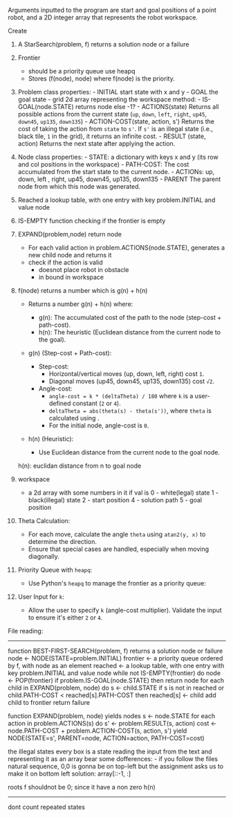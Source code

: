 Arguments inputted to the program are start and goal positions of a point robot, and a 2D integer array that represents the robot workspace.

Create 
1. A StarSearch(problem, f) returns a solution node or a failure
2. Frontier
    - should be a priority queue use heapq
    - Stores (f(node), node) where f(node) is the priority.
3. Problem class
    properties: 
        - INITIAL
            start state with x and y 
        - GOAL
            the goal state
        - grid
            2d array representing the workspace
    method:
        - IS-GOAL(node.STATE) returns node else -1?
        - ACTIONS(state)
            Returns all possible actions from the current state (`up`, `down`, `left`, `right`, `up45`, `down45`, `up135`, `down135`)
        - ACTION-COST(state, action, s')
            Returns the cost of taking the action from `state` to `s'`. If `s'` is an illegal state (i.e., black tile, `1` in the grid), it returns an infinite cost.
        - RESULT (state, action)
            Returns the next state after applying the action.
4. Node class
    properties:
        - STATE: 
            a dictionary with keys x and y (its row and col positions in the workspace)
        - PATH-COST:
            The cost accumulated from the start state to the current node.
        - ACTIONs:
            up, down, left , right, up45, down45, up135, down135
        - PARENT
            The parent node from which this node was generated.
5. Reached
    a lookup table, with one entry with key problem.INITIAL and value node
6. IS-EMPTY
    function checking if the frontier is empty
7. EXPAND(problem,node) return node
    - For each valid action in problem.ACTIONS(node.STATE), generates a new child node and returns it
    - check if the action is valid
        - doesnot place robot in obstacle
        - in bound in workspace
8. f(node) returns a number which is g(n) + h(n)
    - Returns a number g(n) + h(n) where:
        - g(n): The accumulated cost of the path to the node (step-cost + path-cost).
        - h(n): The heuristic (Euclidean distance from the current node to the goal).
    
    - g(n) (Step-cost + Path-cost):
        - Step-cost: 
            - Horizontal/vertical moves (up, down, left, right) cost `1`.
            - Diagonal moves (up45, down45, up135, down135) cost `√2`.
        - Angle-cost: 
            - `angle-cost = k * (deltaTheta) / 180` where `k` is a user-defined constant (`2` or `4`).
            - `deltaTheta = abs(theta(s) - theta(s'))`, where `theta` is calculated using .
            - For the initial node, angle-cost is `0`.

    - h(n) (Heuristic):
        - Use Euclidean distance from the current node to the goal node.
    
    h(n): euclidan distance from n to goal node

9. workspace
    - a 2d array with some numbers in it 
        if val is 
                0 - white(legal) state
                1 - black(illegal) state
                2 - start position
                4 - solution path
                5 - goal position 

10. Theta Calculation:
    - For each move, calculate the angle `theta` using `atan2(y, x)` to determine the direction.
    - Ensure that special cases are handled, especially when moving diagonally.

11. Priority Queue with `heapq`:
    - Use Python's `heapq` to manage the frontier as a priority queue:


12. User Input for `k`:
    - Allow the user to specify `k` (angle-cost multiplier). Validate the input to ensure it's either `2` or `4`.



File reading: 


______
function BEST-FIRST-SEARCH(problem, f) returns a solution node or failure
    node ← NODE(STATE=problem.INITIAL)
    frontier ← a priority queue ordered by f, with node as an element
    reached ← a lookup table, with one entry with key problem.INITIAL and value node
    while not IS-EMPTY(frontier) do
        node ← POP(frontier)
        if problem.IS-GOAL(node.STATE) then return node
        for each child in EXPAND(problem, node) do
            s ← child.STATE
            if s is not in reached or child.PATH-COST < reached[s].PATH-COST then
                reached[s] ← child
                add child to frontier
    return failure

function EXPAND(problem, node) yields nodes
    s ← node.STATE
    for each action in problem.ACTIONS(s) do
        s' ← problem.RESULT(s, action)
        cost ← node.PATH-COST + problem.ACTION-COST(s, action, s')
        yield NODE(STATE=s', PARENT=node, ACTION=action, PATH-COST=cost)


the illegal states 
every box is a state
reading the input from the text and representing it as an array bear some dofferences:
    - if you follow the files natural sequence, 0,0 is gonna be on top-left but the assignment asks us to make it on bottom left 
        solution: 
            array[::-1, :]

roots f shouldnot be 0; since it have a non zero h(n)
_____

dont count repeated states 